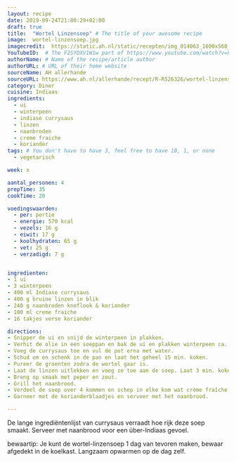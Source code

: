 ```yaml
---
layout: recipe
date: 2019-09-24T21:00:29+02:00
draft: true
title:  "Wortel Linzensoep" # The title of your awesome recipe
image:  wortel-linzensoep.jpg
imagecredit:  https://static.ah.nl/static/recepten/img_014063_1600x560_JPG.jpg
YouTubeID:  # The F2SYDXV1W1w part of https://www.youtube.com/watch?v=F2SYDXV1W1w
authorName: # Name of the recipe/article author
authorURL: # URL of their home website
sourceName: AH allerhande
sourceURL: https://www.ah.nl/allerhande/recept/R-R526326/wortel-linzensoep
category: Diner
cuisine: Indiaas
ingredients:
  - ui
  - winterpeen
  - indiase currysaus
  - linzen
  - naanbroden
  - creme fraiche
  - koriander
tags: # You don't have to have 3, feel free to have 10, 1, or none
  - vegetarisch

week: x

aantal_personen: 4
prepTime: 35
cookTime: 20

voedingswaarden:
  - per: portie
  - energie: 570 kcal
  - vezels: 16 g
  - eiwit: 17 g
  - koolhydraten: 65 g
  - vet: 25 g
  - verzadigd: 7 g


ingredienten:
- 1 ui
- 3 winterpeen
- 400 ml Indiase currysaus
- 400 g bruine linzen in blik
- 240 g naanbroden knoflook & koriander
- 100 ml creme fraiche
- 16 takjes verse koriander

directions:
- Snipper de ui en snijd de winterpeen in plakken.
- Verhit de olie in een soeppan en bak de ui en plakken winterpeen ca. 3-4 min.
- Voeg de currysaus toe en vul de pot erna met water.
- Schud om en schenk in de pan en laat het geheel 15 min. koken.
- Pureer de groenten zodra de wortel gaar is.
- Laat de linzen uitlekken en voeg ze toe aan de soep. Laat 3 min. koken.
- Breng op smaak met peper en zout.
- Grill het naanbrood.
- Verdeel de soep over 4 kommen en schep in elke kom wat crème fraîche.
- Garneer met de korianderblaadjes en serveer met het naanbrood.

---
```


De lange ingrediëntenlijst van currysaus verraadt hoe rijk deze soep smaakt.
Serveer met naanbrood voor een über-Indiaas gevoel.

bewaartip: Je kunt de wortel-linzensoep 1 dag van tevoren maken,
bewaar afgedekt in de koelkast. Langzaam opwarmen op de dag zelf.
